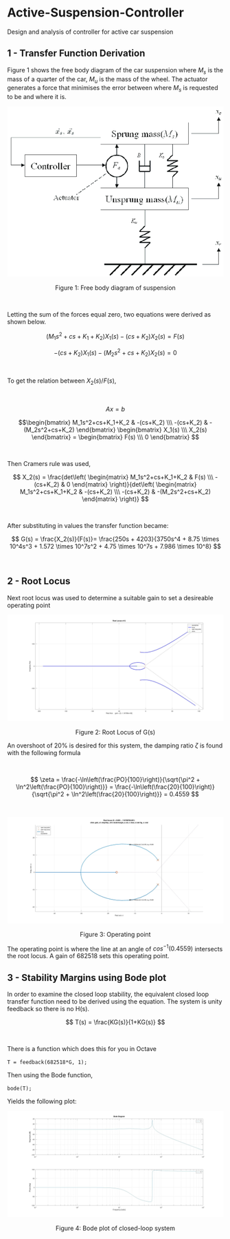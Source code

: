 # Active-Suspension-Controller
Design and analysis of controller for active car suspension

## 1 - Transfer Function Derivation
Figure 1 shows the free body diagram of the car suspension where $M_s$ is the mass of a quarter of the car, $M_u$ is the mass of the wheel. The actuator generates a force that minimises the error between where $M_s$ is requested to be and where it is.

<p align="center">
  <kbd>
    <img src="https://raw.githubusercontent.com/keatinl1/Active-Suspension-Controller/main/images/fbd.png">
  </kbd>
</p>
<p align="center">
Figure 1: Free body diagram of suspension
</p>

$$~~~~~$$

Letting the sum of the forces equal zero, two equations were derived as shown below.

$$(M_1s^2+cs+K_1+K_2)X_1(s) - (cs+K_2)X_2(s) = F(s)$$

$$-(cs+K_2)X_1(s) - (M_2s^2+cs+K_2)X_2(s) = 0$$

$$~~~~~$$

To get the relation between $X_2(s)/F(s)$,

$$~~~~~$$

$$Ax=b$$

$$\begin{bmatrix} M_1s^2+cs+K_1+K_2 & -(cs+K_2) \\\ -(cs+K_2) & -(M_2s^2+cs+K_2) \end{bmatrix} \begin{bmatrix} X_1(s) \\\ X_2(s) \end{bmatrix} = \begin{bmatrix} F(s) \\\ 0 \end{bmatrix} $$


$$~~~~~$$

Then Cramers rule was used,

$$
X_2(s) = 
\frac{det\left( \begin{matrix} M_1s^2+cs+K_1+K_2 & F(s) \\\ -(cs+K_2) & 0 \end{matrix} \right)}{det\left( \begin{matrix} M_1s^2+cs+K_1+K_2 & -(cs+K_2) \\\ -(cs+K_2) & -(M_2s^2+cs+K_2) \end{matrix} \right)}
$$

$$~~~~~$$

After substituting in values the transfer function became:

$$
G(s) = \frac{X_2(s)}{F(s)}= \frac{250s + 4203}{3750s^4 + 8.75 \times 10^4s^3 + 1.572 \times 10^7s^2 + 4.75 \times 10^7s + 7.986 \times 10^8}
$$

$$~~~~~$$

## 2 - Root Locus

Next root locus was used to determine a suitable gain to set a desireable operating point

<p align="center">
  <kbd>
    <img src="https://raw.githubusercontent.com/keatinl1/Active-Suspension-Controller/main/images/root_locus.jpg">
  </kbd>
</p>
<p align="center">
Figure 2: Root Locus of G(s)
</p>

An overshoot of 20% is desired for this system, the damping ratio $\zeta$ is found with the following formula

$$~~~~~$$

$$
 \zeta = \frac{-\ln\left(\frac{PO}{100}\right)}{\sqrt{\pi^2 + \ln^2\left(\frac{PO}{100}\right)}} = \frac{-\ln\left(\frac{20}{100}\right)}{\sqrt{\pi^2 + \ln^2\left(\frac{20}{100}\right)}} = 0.4559
$$

$$~~~~~$$

<p align="center">
  <kbd>
    <img src="https://raw.githubusercontent.com/keatinl1/Active-Suspension-Controller/main/images/gain.jpg">
  </kbd>
</p>
<p align="center">
Figure 3: Operating point
</p>

The operating point is where the line at an angle of $cos^{-1}(0.4559)$ intersects the root locus. A gain of 682518 sets this operating point.

## 3 - Stability Margins using Bode plot

In order to examine the closed loop stability, the equivalent closed loop transfer function need to be derived using the equation. The system is unity feedback so there is no H(s).

$$
T(s) = 
\frac{KG(s)}{1+KG(s)}
$$

$$~~~~~$$

There is a function which does this for you in Octave

```
T = feedback(682518*G, 1);
```

Then using the Bode function,

```
bode(T);
```

Yields the following plot:

<p align="center">
  <kbd>
    <img src="https://raw.githubusercontent.com/keatinl1/Active-Suspension-Controller/main/images/bode.jpg">
  </kbd>
</p>
<p align="center">
Figure 4: Bode plot of closed-loop system
</p>
